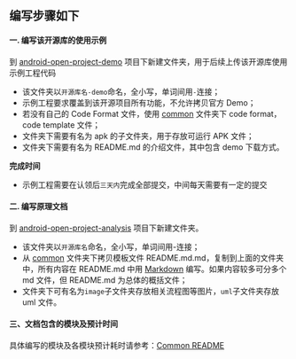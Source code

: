 编写步骤如下
---------
#### 一. 编写该开源库的使用示例
到 [android-open-project-demo](https://github.com/android-cn/android-open-project-demo) 项目下新建文件夹，用于后续上传该开源库使用示例工程代码  
- 该文件夹以`开源库名-demo`命名，全小写，单词间用`-`连接；  
- 示例工程要求覆盖到该开源项目所有功能，不允许拷贝官方 Demo；  
- 若没有自己的 Code Format 文件，使用 [common](https://github.com/android-cn/android-open-project-demo/tree/master/common) 文件夹下 code format，code template 文件；  
- 文件夹下需要有名为 apk 的子文件夹，用于存放可运行 APK 文件；  
- 文件夹下需要有名为 README.md 的介绍文件，其中包含 demo 下载方式。  

**完成时间**  
- 示例工程需要在认领后`三天内`完成全部提交，中间每天需要有一定的提交  
  
  
#### 二. 编写原理文档  
到 [android-open-project-analysis](https://github.com/android-cn/android-open-project-analysis) 项目下新建文件夹。  
- 该文件夹以`开源库名`命名，全小写，单词间用-连接；  
- 从 [common](https://github.com/android-cn/android-open-project-analysis/tree/master/common) 文件夹下拷贝模板文件 README.md.md，复制到上面的文件夹中，所有内容在 README.md 中用 [Markdown](https://github.com/android-cn/blog/blob/master/dev-tool/markdown.md) 编写。如果内容较多可分多个 md 文件，但 README.md 为总体的概括文件；  
- 文件夹下可有名为`image`子文件夹存放相关流程图等图片，`uml`子文件夹存放 uml 文件。  

#### 三、文档包含的模块及预计时间
具体编写的模块及各模块预计耗时请参考：[Common README](https://github.com/android-cn/android-open-project-analysis/blob/master/common/README.md)  